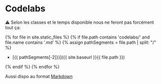 # Codelabs

⚠️ Selon les classes et le temps disponible nous ne feront pas forcément tout ça:

{% for file in site.static_files %}
{% if file.path contains 'codelabs/' and file.name contains '.md' %}
{% assign pathSegments = file.path | split: "/"  %}

* [{{ pathSegments[-2]}}]({{ site.baseurl }}{{ file.path }})

{% endif %}
{% endfor %}

Aussi dispo au format [Markdown](tp/)
